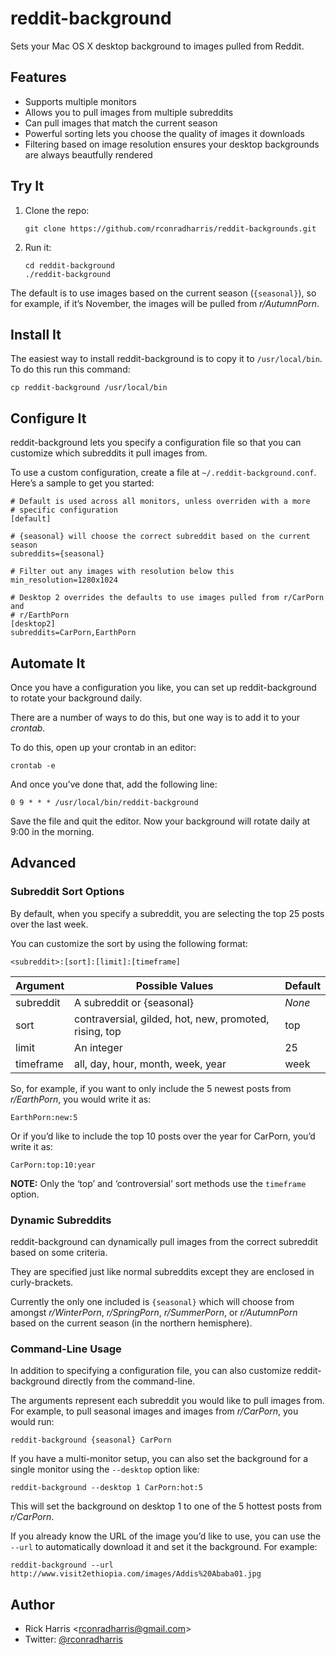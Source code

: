 reddit-background
=================

Sets your Mac OS X desktop background to images pulled from Reddit.

Features
--------

-   Supports multiple monitors
-   Allows you to pull images from multiple subreddits
-   Can pull images that match the current season
-   Powerful sorting lets you choose the quality of images it downloads
-   Filtering based on image resolution ensures your desktop backgrounds are always beautfully rendered

Try It
------

1.  Clone the repo:

        git clone https://github.com/rconradharris/reddit-backgrounds.git

2.  Run it:

        cd reddit-background
        ./reddit-background

The default is to use images based on the current season (`{seasonal}`), so for example, if it’s November, the images will be pulled from *r/AutumnPorn*.

Install It
----------

The easiest way to install reddit-background is to copy it to `/usr/local/bin`. To do this run this command:

    cp reddit-background /usr/local/bin

Configure It
------------

reddit-background lets you specify a configuration file so that you can customize which subreddits it pull images from.

To use a custom configuration, create a file at `~/.reddit-background.conf`. Here’s a sample to get you started:

    # Default is used across all monitors, unless overriden with a more
    # specific configuration
    [default]

    # {seasonal} will choose the correct subreddit based on the current season
    subreddits={seasonal}

    # Filter out any images with resolution below this
    min_resolution=1280x1024

    # Desktop 2 overrides the defaults to use images pulled from r/CarPorn and
    # r/EarthPorn
    [desktop2]
    subreddits=CarPorn,EarthPorn

Automate It
-----------

Once you have a configuration you like, you can set up reddit-background to rotate your background daily.

There are a number of ways to do this, but one way is to add it to your *crontab*.

To do this, open up your crontab in an editor:

    crontab -e

And once you’ve done that, add the following line:

    0 9 * * * /usr/local/bin/reddit-background

Save the file and quit the editor. Now your background will rotate daily at 9:00 in the morning.

Advanced
--------

### Subreddit Sort Options

By default, when you specify a subreddit, you are selecting the top 25 posts over the last week.

You can customize the sort by using the following format:

    <subreddit>:[sort]:[limit]:[timeframe]

| Argument  | Possible Values                                        | Default |
|-----------|--------------------------------------------------------|---------|
| subreddit | A subreddit or {seasonal}                              | *None*  |
| sort      | contraversial, gilded, hot, new, promoted, rising, top | top     |
| limit     | An integer                                             | 25      |
| timeframe | all, day, hour, month, week, year                      | week    |

So, for example, if you want to only include the 5 newest posts from *r/EarthPorn*, you would write it as:

    EarthPorn:new:5

Or if you’d like to include the top 10 posts over the year for CarPorn, you’d write it as:

    CarPorn:top:10:year

**NOTE:** Only the ‘top’ and ‘controversial’ sort methods use the `timeframe` option.

### Dynamic Subreddits

reddit-background can dynamically pull images from the correct subreddit based on some criteria.

They are specified just like normal subreddits except they are enclosed in curly-brackets.

Currently the only one included is `{seasonal}` which will choose from amongst *r/WinterPorn*, *r/SpringPorn*, *r/SummerPorn*, or *r/AutumnPorn* based on the current season (in the northern hemisphere).

### Command-Line Usage

In addition to specifying a configuration file, you can also customize reddit-background directly from the command-line.

The arguments represent each subreddit you would like to pull images from. For example, to pull seasonal images and images from *r/CarPorn*, you would run:

    reddit-background {seasonal} CarPorn

If you have a multi-monitor setup, you can also set the background for a single monitor using the `--desktop` option like:

    reddit-background --desktop 1 CarPorn:hot:5

This will set the background on desktop 1 to one of the 5 hottest posts from *r/CarPorn*.

If you already know the URL of the image you’d like to use, you can use the `--url` to automatically download it and set it the background. For example:

    reddit-background --url http://www.visit2ethiopia.com/images/Addis%20Ababa01.jpg

Author
------

-   Rick Harris \<<rconradharris@gmail.com>\>
-   Twitter: [@rconradharris][]

  [@rconradharris]: https://twitter.com/rconradharris
